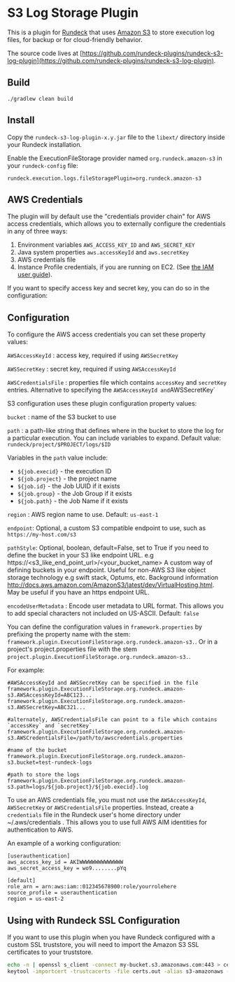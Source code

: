 # S3 Log Storage Plugin

This is a plugin for [Rundeck](http://rundeck.org) that uses [Amazon S3](http://aws.amazon.com/s3) to store execution
log files, for backup or for cloud-friendly behavior.

The source code lives at [https://github.com/rundeck-plugins/rundeck-s3-log-plugin](https://github.com/rundeck-plugins/rundeck-s3-log-plugin).

## Build

    ./gradlew clean build

## Install

Copy the `rundeck-s3-log-plugin-x.y.jar` file to the `libext/` directory inside your Rundeck installation.

Enable the ExecutionFileStorage provider named `org.rundeck.amazon-s3` in your `rundeck-config` file:

    rundeck.execution.logs.fileStoragePlugin=org.rundeck.amazon-s3

## AWS Credentials

The plugin will by default use the "credentials provider chain" for AWS access credentials, which allows you to
externally configure the credentials in any of three ways:

1. Environment variables `AWS_ACCESS_KEY_ID` and `AWS_SECRET_KEY`
2. Java system properties `aws.accessKeyId` and `aws.secretKey`
3. AWS credentials file
4. Instance Profile credentials, if you are running on EC2. (See [the IAM user guide][1]).

[1]: http://docs.aws.amazon.com/IAM/latest/UserGuide/role-usecase-ec2app.html

If you want to specify access key and secret key, you can do so in the configuration:

## Configuration

To configure the AWS access credentials you can set these property values:

`AWSAccessKeyId` : access key, required if using `AWSSecretKey`

`AWSSecretKey` : secret key, required if using `AWSAccessKeyId`

`AWSCredentialsFile` : properties file which contains `accessKey` and `secretKey` entries. Alternative to specifying
the `AWSAccessKeyId and`AWSSecretKey`

S3 configuration uses these plugin configuration property values:

`bucket` : name of the S3 bucket to use

`path` : a path-like string that defines where in the bucket to store the log for a particular execution. You can
include variables to expand. Default value: `rundeck/project/$PROJECT/logs/$ID`

Variables in the `path` value include:

- `${job.execid}` - the execution ID
- `${job.project}` - the project name
- `${job.id}` - the Job UUID if it exists
- `${job.group}` - the Job Group if it exists
- `${job.path}` - the Job Name if it exists

`region` : AWS region name to use. Default: `us-east-1`

`endpoint`: Optional, a custom S3 compatible endpoint to use, such as `https://my-host.com/s3`

`pathStyle`: Optional, boolean, default=False, set to True if you need to define the bucket in your S3 like endpoint URL. e.g https://\<s3_like_end_point_url\>/\<your_bucket_name\>
A custom way of defining buckets in your endpoint. Useful for non-AWS S3 like object storage technology e.g swift stack, Optums, etc.
Background information http://docs.aws.amazon.com/AmazonS3/latest/dev/VirtualHosting.html. May be useful if you have an https endpoint URL.

`encodeUserMetadata` : Encode user metadata to URL format. This allows you to add special characters not included on US-ASCII. Default: `false`

You can define the configuration values in `framework.properties` by prefixing the property name with the stem:
`framework.plugin.ExecutionFileStorage.org.rundeck.amazon-s3.`. Or in a project's project.properties file with the stem
`project.plugin.ExecutionFileStorage.org.rundeck.amazon-s3.`.

For example:

```properties
#AWSAccessKeyId and AWSSecretKey can be specified in the file
framework.plugin.ExecutionFileStorage.org.rundeck.amazon-s3.AWSAccessKeyId=ABC123...
framework.plugin.ExecutionFileStorage.org.rundeck.amazon-s3.AWSSecretKey=ABC321...

#alternately, AWSCredentialsFile can point to a file which contains `accessKey` and `secretKey`
framework.plugin.ExecutionFileStorage.org.rundeck.amazon-s3.AWSCredentialsFile=/path/to/awscredentials.properties

#name of the bucket
framework.plugin.ExecutionFileStorage.org.rundeck.amazon-s3.bucket=test-rundeck-logs

#path to store the logs
framework.plugin.ExecutionFileStorage.org.rundeck.amazon-s3.path=logs/${job.project}/${job.execid}.log
```

To use an AWS credentials file, you must not use the `AWSAccessKeyId`, `AWSSecretKey` or `AWSCredentialsFile` properties. Instead, create a `credentials` file in the Rundeck user's home directory under ~/.aws/credentials . This allows you to use full AWS AIM identities for authentication to AWS.

An example of a working configuration:

```
[userauthentication]
aws_access_key_id = AKIWWWWWWWWWWWWWW
aws_secret_access_key = wo9........pYq

[default]
role_arn = arn:aws:iam::012345678900:role/yourrolehere
source_profile = userauthentication
region = us-east-2
```

## Using with Rundeck SSL Configuration

If you want to use this plugin when you have Rundeck configured with a custom SSL truststore, you will need to import the Amazon S3 SSL certificates to your truststore.

```sh
echo -n | openssl s_client -connect my-bucket.s3.amazonaws.com:443 > certs.out
keytool -importcert -trustcacerts -file certs.out -alias s3-amazonaws -keystore $RDECK_BASE/etc/truststore
```

